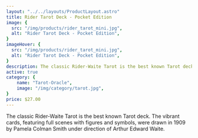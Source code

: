 ```yaml
---
layout: "../../layouts/ProductLayout.astro"
title: Rider Tarot Deck - Pocket Edition
image: {
  src: "/img/products/rider_tarot_mini.jpg",
  alt: "Rider Tarot Deck - Pocket Edition",
}
imageHover: {
  src: "/img/products/rider_tarot_mini.jpg",
  alt: "Rider Tarot Deck - Pocket Edition",
}
description: The classic Rider-Waite Tarot is the best known Tarot deck.
active: true
category: {
    name: "Tarot-Oracle",
    image: "/img/category/tarot.jpg",
}
price: $27.00
---
```


The classic Rider-Waite Tarot is the best known Tarot deck. The vibrant cards, featuring full scenes with figures and symbols, were drawn in 1909 by Pamela Colman Smith under direction of Arthur Edward Waite.

